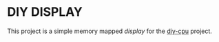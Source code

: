 # DIY DISPLAY

This project is a simple memory mapped *display* for the [diy-cpu](https://github.com/skagra/diy-cpu) project.

